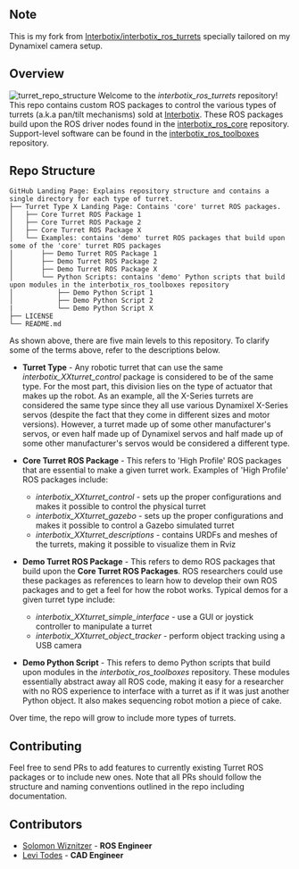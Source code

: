 ## Note
This is my fork from [Interbotix/interbotix_ros_turrets](https://github.com/Interbotix/interbotix_ros_turrets) specially tailored on my Dynamixel camera setup.


## Overview
![turret_repo_structure](images/turret_repo_structure.png)
Welcome to the *interbotix_ros_turrets* repository! This repo contains custom ROS packages to control the various types of turrets (a.k.a pan/tilt mechanisms) sold at [Interbotix](https://www.trossenrobotics.com/). These ROS packages build upon the ROS driver nodes found in the [interbotix_ros_core](https://github.com/Interbotix/interbotix_ros_core) repository. Support-level software can be found in the [interbotix_ros_toolboxes](https://github.com/Interbotix/interbotix_ros_toolboxes) repository.

## Repo Structure
```
GitHub Landing Page: Explains repository structure and contains a single directory for each type of turret.
├── Turret Type X Landing Page: Contains 'core' turret ROS packages.
│   ├── Core Turret ROS Package 1
│   ├── Core Turret ROS Package 2
│   ├── Core Turret ROS Package X
│   └── Examples: contains 'demo' turret ROS packages that build upon some of the 'core' turret ROS packages
│       ├── Demo Turret ROS Package 1
│       ├── Demo Turret ROS Package 2
│       ├── Demo Turret ROS Package X
│       └── Python Scripts: contains 'demo' Python scripts that build upon modules in the interbotix_ros_toolboxes repository
│           ├── Demo Python Script 1
│           ├── Demo Python Script 2
|           └── Demo Python Script X
├── LICENSE
└── README.md
```
As shown above, there are five main levels to this repository. To clarify some of the terms above, refer to the descriptions below.

- **Turret Type** - Any robotic turret that can use the same *interbotix_XXturret_control* package is considered to be of the same type. For the most part, this division lies on the type of actuator that makes up the robot. As an example, all the X-Series turrets are considered the same type since they all use various Dynamixel X-Series servos (despite the fact that they come in different sizes and motor versions). However, a turret made up of some other manufacturer's servos, or even half made up of Dynamixel servos and half made up of some other manufacturer's servos would be considered a different type.

- **Core Turret ROS Package** - This refers to 'High Profile' ROS packages that are essential to make a given turret work. Examples of 'High Profile' ROS packages include:
    - *interbotix_XXturret_control* - sets up the proper configurations and makes it possible to control the physical turret
    - *interbotix_XXturret_gazebo* - sets up the proper configurations and makes it possible to control a Gazebo simulated turret
    - *interbotix_XXturret_descriptions* - contains URDFs and meshes of the turrets, making it possible to visualize them in Rviz

- **Demo Turret ROS Package** - This refers to demo ROS packages that build upon the **Core Turret ROS Packages**. ROS researchers could use these packages as references to learn how to develop their own ROS packages and to get a feel for how the robot works. Typical demos for a given turret type include:
    - *interbotix_XXturret_simple_interface* - use a GUI or joystick controller to manipulate a turret
    - *interbotix_XXturret_object_tracker* - perform object tracking using a USB camera

- **Demo Python Script** - This refers to demo Python scripts that build upon modules in the *interbotix_ros_toolboxes* repository. These modules essentially abstract away all ROS code, making it easy for a researcher with no ROS experience to interface with a turret as if it was just another Python object. It also makes sequencing robot motion a piece of cake.

Over time, the repo will grow to include more types of turrets.

## Contributing
Feel free to send PRs to add features to currently existing Turret ROS packages or to include new ones. Note that all PRs should follow the structure and naming conventions outlined in the repo including documentation.

## Contributors
- [Solomon Wiznitzer](https://github.com/swiz23) - **ROS Engineer**
- [Levi Todes](https://github.com/LeTo37) - **CAD Engineer**
